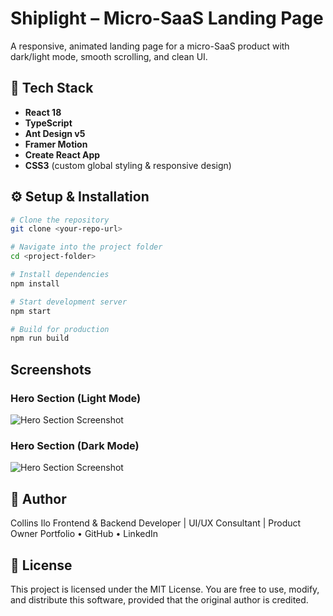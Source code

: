 # Shiplight – Micro-SaaS Landing Page

A responsive, animated landing page for a micro-SaaS product with dark/light mode, smooth scrolling, and clean UI.

## 🧱 Tech Stack
- **React 18**
- **TypeScript**
- **Ant Design v5**
- **Framer Motion**
- **Create React App**
- **CSS3** (custom global styling & responsive design)

## ⚙️ Setup & Installation

```bash
# Clone the repository
git clone <your-repo-url>

# Navigate into the project folder
cd <project-folder>

# Install dependencies
npm install

# Start development server
npm start

# Build for production
npm run build
```
## Screenshots

### Hero Section (Light Mode)
![Hero Section Screenshot](./screenshots/hero-light.png)

### Hero Section (Dark Mode)
![Hero Section Screenshot](./screenshots/hero-dark.png)


## 👤 Author
Collins Ilo
Frontend & Backend Developer | UI/UX Consultant | Product Owner
Portfolio • GitHub • LinkedIn

## 📜 License
This project is licensed under the MIT License.
You are free to use, modify, and distribute this software, provided that the original author is credited.
